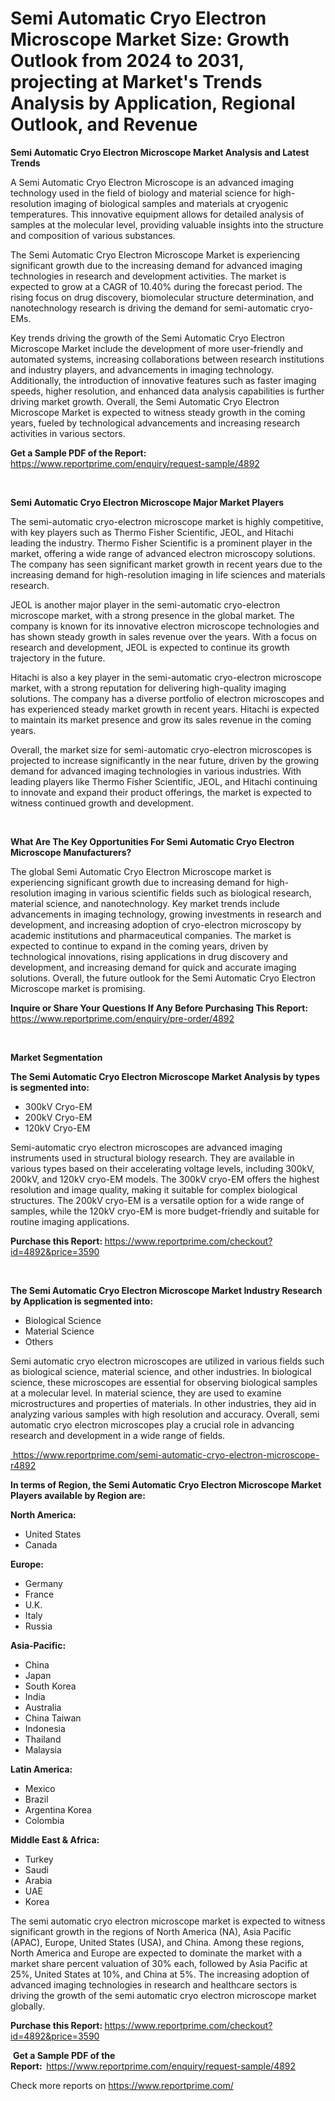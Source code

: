 <p><h1>Semi Automatic Cryo Electron Microscope Market Size: Growth Outlook from 2024 to 2031, projecting at Market's Trends Analysis by Application, Regional Outlook, and Revenue</h1></p><p><strong>Semi Automatic Cryo Electron Microscope Market Analysis and Latest Trends</strong></p>
<p><p>A Semi Automatic Cryo Electron Microscope is an advanced imaging technology used in the field of biology and material science for high-resolution imaging of biological samples and materials at cryogenic temperatures. This innovative equipment allows for detailed analysis of samples at the molecular level, providing valuable insights into the structure and composition of various substances.</p><p>The Semi Automatic Cryo Electron Microscope Market is experiencing significant growth due to the increasing demand for advanced imaging technologies in research and development activities. The market is expected to grow at a CAGR of 10.40% during the forecast period. The rising focus on drug discovery, biomolecular structure determination, and nanotechnology research is driving the demand for semi-automatic cryo-EMs.</p><p>Key trends driving the growth of the Semi Automatic Cryo Electron Microscope Market include the development of more user-friendly and automated systems, increasing collaborations between research institutions and industry players, and advancements in imaging technology. Additionally, the introduction of innovative features such as faster imaging speeds, higher resolution, and enhanced data analysis capabilities is further driving market growth. Overall, the Semi Automatic Cryo Electron Microscope Market is expected to witness steady growth in the coming years, fueled by technological advancements and increasing research activities in various sectors.</p></p>
<p><strong>Get a Sample PDF of the Report:&nbsp;</strong> <a href="https://www.reportprime.com/enquiry/request-sample/4892">https://www.reportprime.com/enquiry/request-sample/4892</a></p>
<p>&nbsp;</p>
<p><strong>Semi Automatic Cryo Electron Microscope Major Market Players</strong></p>
<p><p>The semi-automatic cryo-electron microscope market is highly competitive, with key players such as Thermo Fisher Scientific, JEOL, and Hitachi leading the industry. Thermo Fisher Scientific is a prominent player in the market, offering a wide range of advanced electron microscopy solutions. The company has seen significant market growth in recent years due to the increasing demand for high-resolution imaging in life sciences and materials research.</p><p>JEOL is another major player in the semi-automatic cryo-electron microscope market, with a strong presence in the global market. The company is known for its innovative electron microscope technologies and has shown steady growth in sales revenue over the years. With a focus on research and development, JEOL is expected to continue its growth trajectory in the future.</p><p>Hitachi is also a key player in the semi-automatic cryo-electron microscope market, with a strong reputation for delivering high-quality imaging solutions. The company has a diverse portfolio of electron microscopes and has experienced steady market growth in recent years. Hitachi is expected to maintain its market presence and grow its sales revenue in the coming years.</p><p>Overall, the market size for semi-automatic cryo-electron microscopes is projected to increase significantly in the near future, driven by the growing demand for advanced imaging technologies in various industries. With leading players like Thermo Fisher Scientific, JEOL, and Hitachi continuing to innovate and expand their product offerings, the market is expected to witness continued growth and development.</p></p>
<p>&nbsp;</p>
<p><strong>What Are The Key Opportunities For Semi Automatic Cryo Electron Microscope Manufacturers?</strong></p>
<p><p>The global Semi Automatic Cryo Electron Microscope market is experiencing significant growth due to increasing demand for high-resolution imaging in various scientific fields such as biological research, material science, and nanotechnology. Key market trends include advancements in imaging technology, growing investments in research and development, and increasing adoption of cryo-electron microscopy by academic institutions and pharmaceutical companies. The market is expected to continue to expand in the coming years, driven by technological innovations, rising applications in drug discovery and development, and increasing demand for quick and accurate imaging solutions. Overall, the future outlook for the Semi Automatic Cryo Electron Microscope market is promising.</p></p>
<p><strong>Inquire or Share Your Questions If Any Before Purchasing This Report:</strong> <a href="https://www.reportprime.com/enquiry/pre-order/4892">https://www.reportprime.com/enquiry/pre-order/4892</a></p>
<p>&nbsp;</p>
<p><strong>Market Segmentation</strong></p>
<p><strong>The Semi Automatic Cryo Electron Microscope Market Analysis by types is segmented into:</strong></p>
<p><ul><li>300kV Cryo-EM</li><li>200kV Cryo-EM</li><li>120kV Cryo-EM</li></ul></p>
<p><p>Semi-automatic cryo electron microscopes are advanced imaging instruments used in structural biology research. They are available in various types based on their accelerating voltage levels, including 300kV, 200kV, and 120kV cryo-EM models. The 300kV cryo-EM offers the highest resolution and image quality, making it suitable for complex biological structures. The 200kV cryo-EM is a versatile option for a wide range of samples, while the 120kV cryo-EM is more budget-friendly and suitable for routine imaging applications.</p></p>
<p><strong>Purchase this Report:&nbsp;</strong><a href="https://www.reportprime.com/checkout?id=4892&price=3590">https://www.reportprime.com/checkout?id=4892&price=3590</a></p>
<p>&nbsp;</p>
<p><strong>The Semi Automatic Cryo Electron Microscope Market Industry Research by Application is segmented into:</strong></p>
<p><ul><li>Biological Science</li><li>Material Science</li><li>Others</li></ul></p>
<p><p>Semi automatic cryo electron microscopes are utilized in various fields such as biological science, material science, and other industries. In biological science, these microscopes are essential for observing biological samples at a molecular level. In material science, they are used to examine microstructures and properties of materials. In other industries, they aid in analyzing various samples with high resolution and accuracy. Overall, semi automatic cryo electron microscopes play a crucial role in advancing research and development in a wide range of fields.</p></p>
<p><a href="https://www.reportprime.com/semi-automatic-cryo-electron-microscope-r4892">&nbsp;https://www.reportprime.com/semi-automatic-cryo-electron-microscope-r4892</a></p>
<p><strong>In terms of Region, the Semi Automatic Cryo Electron Microscope Market Players available by Region are:</strong></p>
<p>
    <p> <strong> North America: </strong>
        <ul>
            <li>United States</li>
            <li>Canada</li>
        </ul>
        </p> 
    <p> <strong> Europe: </strong>
        <ul>
            <li>Germany</li>
            <li>France</li>
            <li>U.K.</li>
            <li>Italy</li>
            <li>Russia</li>
        </ul>
        </p> 
    <p> <strong> Asia-Pacific: </strong>
        <ul>
            <li>China</li>
            <li>Japan</li>
            <li>South Korea</li>
            <li>India</li>
            <li>Australia</li>
            <li>China Taiwan</li>
            <li>Indonesia</li>
            <li>Thailand</li>
            <li>Malaysia</li>
        </ul>
        </p> 
    <p> <strong> Latin America: </strong>
        <ul>
            <li>Mexico</li>
            <li>Brazil</li>
            <li>Argentina Korea</li>
            <li>Colombia</li>
        </ul>
        </p> 
    <p> <strong> Middle East & Africa: </strong>
        <ul>
            <li>Turkey</li>
            <li>Saudi</li>
            <li>Arabia</li>
            <li>UAE</li>
            <li>Korea</li>
        </ul>
    </p>
    </p>
<p><p>The semi automatic cryo electron microscope market is expected to witness significant growth in the regions of North America (NA), Asia Pacific (APAC), Europe, United States (USA), and China. Among these regions, North America and Europe are expected to dominate the market with a market share percent valuation of 30% each, followed by Asia Pacific at 25%, United States at 10%, and China at 5%. The increasing adoption of advanced imaging technologies in research and healthcare sectors is driving the growth of the semi automatic cryo electron microscope market globally.</p></p>
<p><strong>Purchase this Report: </strong><a href="https://www.reportprime.com/checkout?id=4892&price=3590">https://www.reportprime.com/checkout?id=4892&price=3590</a></p>
<p>&nbsp;<strong>Get a Sample PDF of the Report:&nbsp;&nbsp;</strong><a href="https://www.reportprime.com/enquiry/request-sample/4892">https://www.reportprime.com/enquiry/request-sample/4892</a></p>
<p><strong></strong></p>
<p>Check more reports on <a href="https://www.reportprime.com/">https://www.reportprime.com/</a></p>